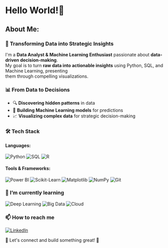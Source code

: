 # Hello World!👋  

## About Me: 
### 🚀 Transforming Data into Strategic Insights  
I'm a **Data Analyst & Machine Learning Enthusiast** passionate about **data-driven decision-making**.  
My goal is to turn **raw data into actionable insights** using Python, SQL, and Machine Learning, presenting  
them through compelling visualizations.  



### 📊 From Data to Decisions  
- 🔍 **Discovering hidden patterns** in data  
- 🤖 **Building Machine Learning models** for predictions  
- 📈 **Visualizing complex data** for strategic decision-making  



### 🛠️ Tech Stack  
#### **Languages:**  
<div display="flex">
  <img src="https://img.shields.io/badge/python-%233776AB.svg?style=for-the-badge&logo=python&logoColor=white" alt="Python"/>
  <img src="https://img.shields.io/badge/SQL-%2300758F.svg?style=for-the-badge&logo=database&logoColor=white" alt="SQL"/>
  <img src="https://img.shields.io/badge/R-%23276DC3.svg?style=for-the-badge&logo=r&logoColor=white" alt="R"/>
</div>

#### **Tools & Frameworks:**  
<div display="flex">
  <img src="https://img.shields.io/badge/Power%20BI-F2C811.svg?style=for-the-badge&logo=powerbi&logoColor=black" alt="Power BI"/>
  <img src="https://img.shields.io/badge/Scikit--Learn-%23F7931E.svg?style=for-the-badge&logo=scikit-learn&logoColor=white" alt="Scikit-Learn"/>
  <img src="https://img.shields.io/badge/Matplotlib-%23ffffff.svg?style=for-the-badge&logo=matplotlib&logoColor=black" alt="Matplotlib"/>
  <img src="https://img.shields.io/badge/NumPy-%23013243.svg?style=for-the-badge&logo=numpy&logoColor=white" alt="NumPy"/>
  <img src="https://img.shields.io/badge/Git-%23F05033.svg?style=for-the-badge&logo=git&logoColor=white" alt="Git"/>
</div>



### 🌱 I’m currently learning  
<div display="flex">
  <img src="https://img.shields.io/badge/Deep%20Learning-%23FF6F00.svg?style=for-the-badge&logo=tensorflow&logoColor=white" alt="Deep Learning"/>
  <img src="https://img.shields.io/badge/Big%20Data-%23FF4500.svg?style=for-the-badge&logo=apache&logoColor=white" alt="Big Data"/>
  <img src="https://img.shields.io/badge/Cloud-%230072C6.svg?style=for-the-badge&logo=icloud&logoColor=white" alt="Cloud"/>
</div>  



### 📫 How to reach me  
<div display="flex">
  <a href="https://www.linkedin.com/in/joaquinojeda-/?locale=en_US">
    <img src="https://img.shields.io/badge/linkedin-%230077B5.svg?style=for-the-badge&logo=linkedin&logoColor=white" alt="LinkedIn"/>
  </a>
</div>

📩 Let's connect and build something great! 🚀  
